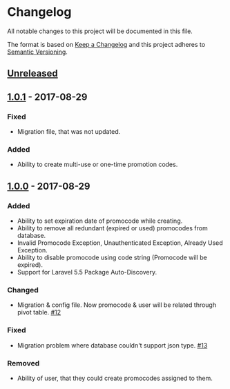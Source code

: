 # Changelog
All notable changes to this project will be documented in this file.

The format is based on [Keep a Changelog](http://keepachangelog.com/en/1.0.0/)
and this project adheres to [Semantic Versioning](http://semver.org/spec/v2.0.0.html).

## [Unreleased]

## [1.0.1] - 2017-08-29
### Fixed
- Migration file, that was not updated.

### Added
- Ability to create multi-use or one-time promotion codes.

## [1.0.0] - 2017-08-29
### Added
- Ability to set expiration date of promocode while creating.
- Ability to remove all redundant (expired or used) promocodes from database.
- Invalid Promocode Exception, Unauthenticated Exception, Already Used Exception.
- Ability to disable promocode using code string (Promocode will be expired).
- Support for Laravel 5.5 Package Auto-Discovery.

### Changed
- Migration & config file. Now promocode & user will be related through pivot table. [#12]

### Fixed
- Migration problem where database couldn't support json type. [#13]

### Removed
- Ability of user, that they could create promocodes assigned to them.

[Unreleased]: https://github.com/olivierlacan/keep-a-changelog/compare/v1.0.0...HEAD
[1.0.1]: https://github.com/zgabievi/laravel-promocodes/compare/v1.0.0...v1.0.1
[1.0.0]: https://github.com/zgabievi/laravel-promocodes/compare/v0.5.4...v1.0.0

[#12]: https://github.com/zgabievi/laravel-promocodes/issues/12
[#13]: https://github.com/zgabievi/laravel-promocodes/issues/13
